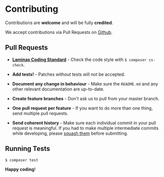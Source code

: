 # Contributing

Contributions are **welcome** and will be fully **credited**.

We accept contributions via Pull Requests on [Github](https://github.com/arueckauer/laminas-diagnostics-factories).

## Pull Requests

-   **[Laminas Coding Standard](https://github.com/laminas/laminas-coding-standard/)** - Check the code style with `$ composer cs-check`.

-   **Add tests!** - Patches without tests will not be accepted.

-   **Document any change in behaviour** - Make sure the `README.md` and any other relevant documentation are up-to-date.

-   **Create feature branches** - Don't ask us to pull from your master branch.

-   **One pull request per feature** - If you want to do more than one thing, send multiple pull requests.

-   **Send coherent history** - Make sure each individual commit in your pull request is meaningful. If you had to make multiple intermediate commits while developing, please [squash them](https://www.git-scm.com/book/en/v2/Git-Tools-Rewriting-History#_changing_multiple) before submitting.

## Running Tests

```bash
$ composer test
```

**Happy coding**!
